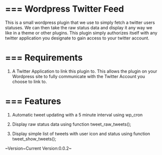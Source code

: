 ===
Wordpress Twitter Feed
===

This is a small wordpress plugin that we use to simply fetch a twitter users statuses. We can then take the raw status data and display it any way we like in a theme or other plugins. This plugin simply authorizes itself with any twitter application you designate to gain access to your twitter account.

===
Requirements
===
1. A Twitter Application to link this plugin to. This allows the plugin on your Wordpress site to fully communicate with the Twitter Account you choose to link to.

===
Features
===
1. Automatic tweet updating with a 5 minute interval using wp_cron

2. Display raw status data using function tweet_raw_tweets();

3. Display simple list of tweets with user icon and status using function tweet_show_tweets();


~Version~Current Version:0.0.2~
